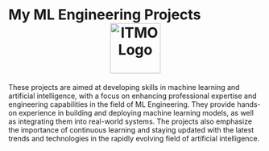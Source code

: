 <h1>My ML Engineering Projects
<div align="center">
  <a href="https://itmo.ru/" target="_blank"><img src="https://itmo.ru/file/pages/213/logo_osnovnoy_angliyskiy_chernyy.png" alt="ITMO Logo" width="100"/></a>
</div></h1>

These projects are aimed at developing skills in machine learning and artificial intelligence, with a focus on enhancing professional expertise and engineering capabilities in the field of ML Engineering. They provide hands-on experience in building and deploying machine learning models, as well as integrating them into real-world systems. The projects also emphasize the importance of continuous learning and staying updated with the latest trends and technologies in the rapidly evolving field of artificial intelligence.
